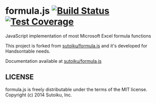formula.js [![Build Status](https://travis-ci.org/handsontable/formula.js.png?branch=master)](https://travis-ci.org/handsontable/formula.js) [![Test Coverage](https://codeclimate.com/github/handsontable/formula.js/badges/coverage.svg)](https://codeclimate.com/github/handsontable/formula.js/coverage)
==========

JavaScript implementation of most Microsoft Excel formula functions

This project is forked from [sutoiku/formula.js](https://github.com/sutoiku/formula.js) and it's developed for Handsontable needs.

Documentation available at [sutoiku/formula.js](https://github.com/sutoiku/formula.js)

LICENSE
-------

formula.js is freely distributable under the terms of the MIT license.
Copyright (c) 2014 Sutoiku, Inc.
